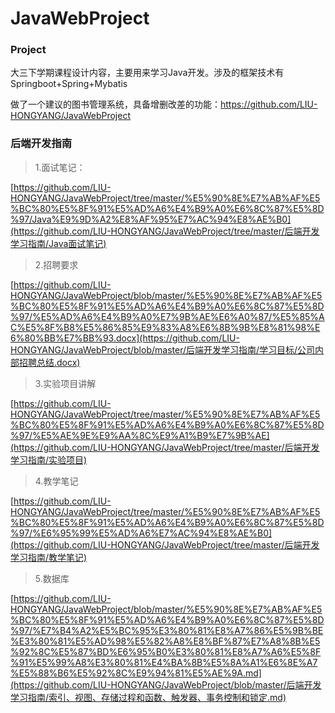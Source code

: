 # JavaWebProject



### Project



大三下学期课程设计内容，主要用来学习Java开发。涉及的框架技术有Springboot+Spring+Mybatis

做了一个建议的图书管理系统，具备增删改差的功能：https://github.com/LIU-HONGYANG/JavaWebProject



### 后端开发指南





> 1.面试笔记：

[https://github.com/LIU-HONGYANG/JavaWebProject/tree/master/%E5%90%8E%E7%AB%AF%E5%BC%80%E5%8F%91%E5%AD%A6%E4%B9%A0%E6%8C%87%E5%8D%97/Java%E9%9D%A2%E8%AF%95%E7%AC%94%E8%AE%B0](https://github.com/LIU-HONGYANG/JavaWebProject/tree/master/后端开发学习指南/Java面试笔记)





> 2.招聘要求



[https://github.com/LIU-HONGYANG/JavaWebProject/blob/master/%E5%90%8E%E7%AB%AF%E5%BC%80%E5%8F%91%E5%AD%A6%E4%B9%A0%E6%8C%87%E5%8D%97/%E5%AD%A6%E4%B9%A0%E7%9B%AE%E6%A0%87/%E5%85%AC%E5%8F%B8%E5%86%85%E9%83%A8%E6%8B%9B%E8%81%98%E6%80%BB%E7%BB%93.docx](https://github.com/LIU-HONGYANG/JavaWebProject/blob/master/后端开发学习指南/学习目标/公司内部招聘总结.docx)



> 3.实验项目讲解

[https://github.com/LIU-HONGYANG/JavaWebProject/tree/master/%E5%90%8E%E7%AB%AF%E5%BC%80%E5%8F%91%E5%AD%A6%E4%B9%A0%E6%8C%87%E5%8D%97/%E5%AE%9E%E9%AA%8C%E9%A1%B9%E7%9B%AE](https://github.com/LIU-HONGYANG/JavaWebProject/tree/master/后端开发学习指南/实验项目)





> 4.教学笔记



[https://github.com/LIU-HONGYANG/JavaWebProject/tree/master/%E5%90%8E%E7%AB%AF%E5%BC%80%E5%8F%91%E5%AD%A6%E4%B9%A0%E6%8C%87%E5%8D%97/%E6%95%99%E5%AD%A6%E7%AC%94%E8%AE%B0](https://github.com/LIU-HONGYANG/JavaWebProject/tree/master/后端开发学习指南/教学笔记)



> 5.数据库



[https://github.com/LIU-HONGYANG/JavaWebProject/blob/master/%E5%90%8E%E7%AB%AF%E5%BC%80%E5%8F%91%E5%AD%A6%E4%B9%A0%E6%8C%87%E5%8D%97/%E7%B4%A2%E5%BC%95%E3%80%81%E8%A7%86%E5%9B%BE%E3%80%81%E5%AD%98%E5%82%A8%E8%BF%87%E7%A8%8B%E5%92%8C%E5%87%BD%E6%95%B0%E3%80%81%E8%A7%A6%E5%8F%91%E5%99%A8%E3%80%81%E4%BA%8B%E5%8A%A1%E6%8E%A7%E5%88%B6%E5%92%8C%E9%94%81%E5%AE%9A.md](https://github.com/LIU-HONGYANG/JavaWebProject/blob/master/后端开发学习指南/索引、视图、存储过程和函数、触发器、事务控制和锁定.md)

